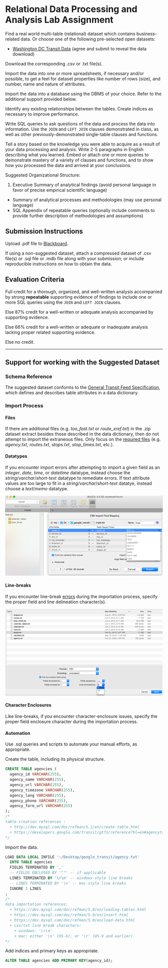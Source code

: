 # Relational Data Processing and Analysis Lab Assignment

Find a real world multi-table (relational) dataset which contains business-related data. Or choose one of the following pre-selected open datasets:

 + [Washington DC Transit Data](http://www.wmata.com/rider_tools/license_agreement.cfm) (agree and submit to reveal the data download)

Download the corresponding .csv or .txt file(s).

Import the data into one or more spreadsheets,
 if necessary and/or possible,
 to get a feel for dataset properties like number of rows (size), and
  number,
  name and
  nature of attributes.

Import the data into a database using the DBMS of your choice. Refer to the additional support provided below.

Identify any existing relationships between the tables. Create indices as necessary to improve performance.

Write SQL queries to ask questions of the data and process the data into information. Use the `JOIN` and `LEFT JOIN` clauses demonstrated in class, as well as other previously-demonstrated single-table clauses and functions.

Tell a story based on the knowledge you were able to acquire as a result of your data processing and analysis. Write 2-5 paragraphs in English describing what you learned. Embed or attach one or more queries to demonstrate mastery of a variety of clauses and functions, and to show how you processed the data and arrived at your conclusions.

Suggested Organizational Structure:

 1. Executive Summary of analytical findings (avoid personal language in favor of precise empirical scientific language)
 * Summary of analytical processes and methodologies (may use personal language)
 * SQL Appendix of repeatable queries (optionally include comments to provide further description of methodologies and assumptions)

## Submission Instructions

Upload .pdf file to [Blackboard](https://blackboard.gwu.edu/webapps/assignment/uploadAssignment?content_id=_6858175_1&course_id=_260328_1&assign_group_id=&mode=cpview).

If using a non-suggested dataset, attach a compressed dataset of .csv file(s) or .sql file or .mdb file along with your submission; or include reproducible instructions on how to obtain the data.

## Evaluation Criteria

Full credit for a thorough, organized, and well-written analysis accompanied by strong **repeatable** supporting evidence of findings to include one or more SQL queries using the `JOIN` and `LEFT JOIN` clauses.

Else 87% credit for a well-written or adequate analysis accompanied by supporting evidence.

Else 66% credit for a well-written or adequate or inadequate analysis lacking proper related supporting evidence.

Else no credit.


<hr>

## Support for working with the Suggested Dataset

### Schema Reference

The suggested dataset conforms to the [General Transit Feed Specification](https://developers.google.com/transit/gtfs/reference?hl=en), which defines and describes table attributes in a data dictionary.

### Import Process

#### Files

If there are additional files (e.g. *too_fast.txt* or *route_xref.txt*) in the .zip dataset extract besides those described in the data dictionary, then do not attempt to import the extraneous files. Only focus on the [required files](https://developers.google.com/transit/gtfs/reference?hl=en#feed-files) (e.g. *agency.txt*, *routes.txt*, *stops.txt*, *stop_times.txt*, etc.).

#### Datatypes

If you encounter import errors after attempting to import a given field as an *integer*, *date*, *time*, or *datetime* datatype, instead choose the *string*/*varchar*/*short-text* datatype to remediate errors. If text attribute values are too large to fit in a *string*/*varchar*/*short-text* datatye, instead choose a *text*/*memo* datatype.

![choosing-datatypes-in-sequel-pro](/resources/images/sequel-pro-datatype-options.png)

#### Line-breaks

If you encounter line-break [errors](https://code.google.com/p/sequel-pro/issues/detail?id=1282#c2) during the importation process, specify the proper field and line delineation character(s).

![choosing-deliniation-option-from-dropdown-in-sequel-pro](/resources/images/sequel-pro-imporation-deliniation-options.png)

#### Character Enclosures

Like line-breaks, if you encounter character-enclosure issues, specify the proper field enclosure character during the importation process.

#### Automation

Use .sql queries and scripts to automate your manual efforts, as appropriate.

Create the table, including its physical structure.

```` sql
CREATE TABLE agencies (
  agency_id VARCHAR(255),
  agency_name VARCHAR(255),
  agency_url VARCHAR(255),
  agency_timezone VARCHAR(255),
  agency_lang VARCHAR(255),
  agency_phone VARCHAR(255),
  agency_fare_url VARCHAR(255)
);
/*
table creation references :
  + http://dev.mysql.com/doc/refman/5.1/en/create-table.html
  + https://developers.google.com/transit/gtfs/reference?hl=en#agencytxt
*/
````

Import the data.

```` sql
LOAD DATA LOCAL INFILE '~/Desktop/google_transit/agency.txt'
  INTO TABLE agencies
  FIELDS TERMINATED BY ','
  -- FIELDS ENCLOSED BY '""' -- if applicable
  LINES TERMINATED BY '\r\n' -- windows-style line breaks
  -- LINES TERMINATED BY '\n' -- mac-style line breaks
  IGNORE 1 LINES
;
/*
data importation references:
  + https://dev.mysql.com/doc/refman/5.0/en/loading-tables.html
  + https://dev.mysql.com/doc/refman/5.0/en/insert.html
  + https://dev.mysql.com/doc/refman/5.0/en/load-data.html
  + csv/txt line break characters:
    + windows: '\r\n'
    + mac: either '\n' (OS-X), or '\r' (OS-9 and earlier)
*/
````

Add indices and primary keys as appropriate.

```` sql
ALTER TABLE agencies ADD PRIMARY KEY(agency_id);
````
